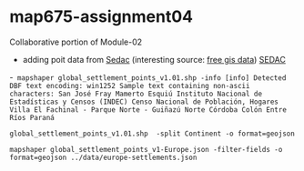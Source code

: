 # map675-assignment04

Collaborative portion of Module-02

- adding poit data from [Sedac](http://sedac.ciesin.columbia.edu/data/set/grump-v1-settlement-points-rev01/data-download) (interesting source: [free gis data](https://gisgeography.com/best-free-gis-data-sources-raster-vector/)) [SEDAC](http://sedac.ciesin.columbia.edu/downloads/data/grump-v1/grump-v1-settlement-points-rev01/grump-v1-settlement-points-rev01-shp.zipgrump-v1-settlement-points-rev01-shp.zip)

-``` mapshaper global_settlement_points_v1.01.shp -info
[info] Detected DBF text encoding: win1252
Sample text containing non-ascii characters:
  San José
  Fray Mamerto Esquiú
  Instituto Nacional de Estadísticas y Censos (INDEC)
  Censo Nacional de Población, Hogares
  Villa El Fachinal - Parque Norte - Guiñazú Norte
  Córdoba
  Colón
  Entre Ríos
  Paraná```

`global_settlement_points_v1.01.shp  -split Continent -o format=geojson`

`mapshaper global_settlement_points_v1-Europe.json -filter-fields -o format=geojson ../data/europe-settlements.json`